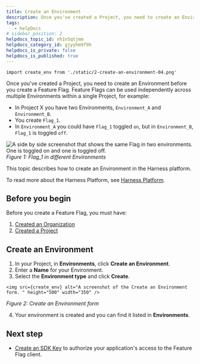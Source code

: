 ```yaml
---
title: Create an Environment
description: Once you've created a Project, you need to create an Environment before you create a Feature Flag. Feature Flags can be used independently across multiple Environments within a single Project, for ex…
tags: 
   - helpDocs
# sidebar_position: 2
helpdocs_topic_id: nh1n5qtjmm
helpdocs_category_id: gjyyhm9f9h
helpdocs_is_private: false
helpdocs_is_published: true
---
```


```mdx-code-block
import create_env from './static/2-create-an-environment-04.png'
```

Once you've created a Project, you need to create an Environment before you create a Feature Flag. Feature Flags can be used independently across multiple Environments within a single Project, for example:

* In Project X you have two Environments, `Environment_A` and `Environment_B`.
* You create `Flag_1`.
* In `Environment_A` you could have `Flag_1` toggled `on`, but in `Environment_B`, `Flag_1` is toggled `off`.


![A side by side screenshot that shows the same Flag in two environments. One is toggled on and one is toggled off.  ](./static/2-create-an-environment-03.png)*Figure 1: Flag\_1 in different Environments* 

This topic describes how to create an Environment in the Harness platform. 

To read more about the Harness Platform, see [Harness Platform](https://harness.helpdocs.io/category/3fso53aw1u-howto-general).

## Before you begin

Before you create a Feature Flag, you must have:

1. [Created an Organization](https://docs.harness.io/article/36fw2u92i4-create-an-organization)
2. [Created a Project](1-create-a-project.md)

## Create an Environment

1. In your Project, in **Environments**, click **Create an Environment**.
2. Enter a **Name** for your Environment.
3. Select the **Environment type** and click **Create**.

```mdx-code-block
<img src={create_env} alt="A screenshot of the Create an Environment form. " height="500" width="350" />
```
*Figure 2: Create an Environment form*

4. Your environment is created and you can find it listed in **Environments**.

## Next step

* [Create an SDK Key](3-create-an-sdk-key.md) to authorize your application's access to the Feature Flag client.

